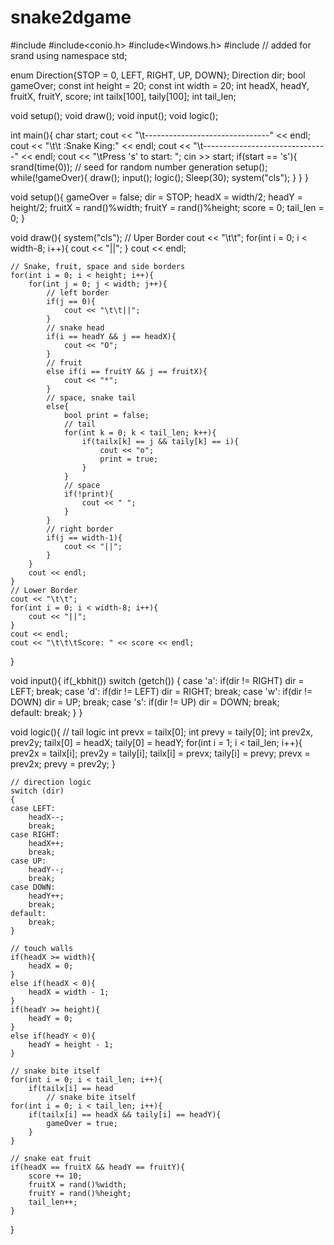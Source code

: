 # snake2dgame
#include<iostream>
#include<conio.h>
#include<Windows.h>
#include<ctime> // added for srand
using namespace std;

enum Direction{STOP = 0, LEFT, RIGHT, UP, DOWN};
Direction dir;
bool gameOver;
const int height = 20;
const int width = 20;
int headX, headY, fruitX, fruitY, score;
int tailx[100], taily[100];
int tail_len;

void setup();
void draw();
void input();
void logic();

int main(){
    char start;
    cout << "\t-------------------------------" << endl;
    cout << "\t\t :Snake King:" << endl;
    cout << "\t-------------------------------" << endl;
    cout << "\tPress 's' to start: ";
    cin >> start;
    if(start == 's'){
        srand(time(0)); // seed for random number generation
        setup();
        while(!gameOver){
            draw();
            input();
            logic();
            Sleep(30);
            system("cls");
        }
    }
}

void setup(){
    gameOver = false;
    dir = STOP;
    headX = width/2;
    headY = height/2;
    fruitX = rand()%width;
    fruitY = rand()%height;
    score = 0;
    tail_len = 0;
}

void draw(){
    system("cls");
    // Uper Border
    cout << "\t\t";
    for(int i = 0; i < width-8; i++){
        cout << "||";
    }
    cout << endl;

    // Snake, fruit, space and side borders
    for(int i = 0; i < height; i++){
        for(int j = 0; j < width; j++){
            // left border
            if(j == 0){
                cout << "\t\t||";
            }
            // snake head
            if(i == headY && j == headX){
                cout << "O";
            }
            // fruit
            else if(i == fruitY && j == fruitX){
                cout << "*";
            }
            // space, snake tail
            else{
                bool print = false;
                // tail
                for(int k = 0; k < tail_len; k++){
                    if(tailx[k] == j && taily[k] == i){
                        cout << "o";
                        print = true;
                    }
                }
                // space
                if(!print){
                    cout << " ";
                }
            } 
            // right border
            if(j == width-1){
                cout << "||";
            }
        }
        cout << endl;
    }
    // Lower Border
    cout << "\t\t";
    for(int i = 0; i < width-8; i++){
        cout << "||";
    }
    cout << endl;
    cout << "\t\t\tScore: " << score << endl;
}

void input(){
    if(_kbhit())
    switch (getch())
    {
    case 'a':
        if(dir != RIGHT) dir = LEFT;
        break;
    case 'd':
        if(dir != LEFT) dir = RIGHT;
        break;
    case 'w':
        if(dir != DOWN) dir = UP;
        break;
    case 's':
        if(dir != UP) dir = DOWN;
        break;    
    default:
        break;
    }
}

void logic(){
    // tail logic
    int prevx = tailx[0];
    int prevy = taily[0];
    int prev2x, prev2y;
    tailx[0] = headX;
    taily[0] = headY;
    for(int i = 1; i < tail_len; i++){
        prev2x = tailx[i];
        prev2y = taily[i];
        tailx[i] = prevx;
        taily[i] = prevy;
        prevx = prev2x;
        prevy = prev2y;
    }

    // direction logic
    switch (dir)
    {
    case LEFT:
        headX--;
        break;
    case RIGHT:
        headX++;
        break;
    case UP:
        headY--;
        break;
    case DOWN:
        headY++;
        break;
    default:
        break;
    }

    // touch walls
    if(headX >= width){
        headX = 0;
    }
    else if(headX < 0){
        headX = width - 1;
    }
    if(headY >= height){
        headY = 0;
    }
    else if(headY < 0){
        headY = height - 1;
    }

    // snake bite itself
    for(int i = 0; i < tail_len; i++){
        if(tailx[i] == head
            // snake bite itself
    for(int i = 0; i < tail_len; i++){
        if(tailx[i] == headX && taily[i] == headY){
            gameOver = true;
        }
    }

    // snake eat fruit
    if(headX == fruitX && headY == fruitY){
        score += 10;
        fruitX = rand()%width;
        fruitY = rand()%height;
        tail_len++;
    }
}
